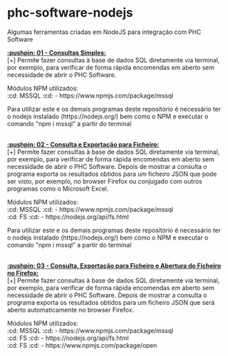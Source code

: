# phc-software-nodejs
Algumas ferramentas criadas em NodeJS para integração com PHC Software

<div><a href="https://github.com/joaosilva-lp/phc-software-nodejs/tree/main/01-Consulta-Simpes"> <strong>:pushpin: 01 - Consultas Simples:</strong></a>
    <br>[+] Permite fazer consultas à base de dados SQL diretamente via terminal, por exemplo, para verificar de forma rápida encomendas em aberto sem necessidade de abrir o PHC Software.
    <p>Módulos NPM utilizados: <br> :cd: MSSQL :cd: - https://www.npmjs.com/package/mssql <br> <p>Para utilizar este e os demais programas deste repositório é necessário ter o nodejs instalado (https://nodejs.org/) bem como o NPM e executar o comando "npm i mssql" a partir do terminal </p>
    
 </div>
 
<br>
 
 <div> <a href="https://github.com/joaosilva-lp/phc-software-nodejs/tree/main/02%20-%20Consulta%20e%20Exporta%C3%A7%C3%A3o%20para%20Ficheiro"> <strong>:pushpin: 02 - Consulta e Exportação para Ficheiro:</strong></a>
    <br>[+] Permite fazer consultas à base de dados SQL diretamente via terminal, por exemplo, para verificar de forma rápida encomendas em aberto sem necessidade de abrir o PHC Software. Depois de mostrar a consulta o programa exporta os resultados obtidos para um ficheiro JSON que pode ser visto, por exemplo, no browser Firefox ou conjugado com outros programas como o Microsoft Excel.
    <p>Módulos NPM utilizados: <br> :cd: MSSQL :cd: - https://www.npmjs.com/package/mssql <br> :cd: FS :cd: - https://nodejs.org/api/fs.html <br><p>Para utilizar este e os demais programas deste repositório é necessário ter o nodejs instalado (https://nodejs.org/) bem como o NPM e executar o comando "npm i mssql" a partir do terminal </p>
    
 </div>

<br>
 
 <div> <a href="https://github.com/joaosilva-lp/phc-software-nodejs/tree/main/03%20-%20Consulta%20%2B%20Exporta%C3%A7%C3%A3o%20para%20Ficheiro%20%2B%20Abrir%20Documento%20no%20Browser"> <strong>:pushpin: 03 - Consulta, Exportação para Ficheiro e Abertura do Ficheiro no Firefox:</strong></a>
    <br>[+] Permite fazer consultas à base de dados SQL diretamente via terminal, por exemplo, para verificar de forma rápida encomendas em aberto sem necessidade de abrir o PHC Software. Depois de mostrar a consulta o programa exporta os resultados obtidos para um ficheiro JSON que será aberto automaticamente no browser Firefox.
    <p>Módulos NPM utilizados: <br>:cd: MSSQL :cd: - https://www.npmjs.com/package/mssql <br> :cd: FS :cd: - https://nodejs.org/api/fs.html <br> :cd: FS :cd: -  https://www.npmjs.com/package/open <br> 
    
 </div>
